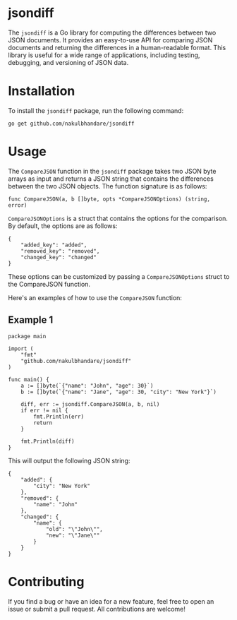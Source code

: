# jsondiff

The `jsondiff` is a Go library for computing the differences between two JSON documents. It provides an easy-to-use API for comparing JSON documents and returning the differences in a human-readable format. This library is useful for a wide range of applications, including testing, debugging, and versioning of JSON data.


# Installation

To install the `jsondiff` package, run the following command:

`go get github.com/nakulbhandare/jsondiff`

# Usage

The `CompareJSON` function in the `jsondiff` package takes two JSON byte arrays as input and returns a JSON string that contains the differences between the two JSON objects. The function signature is as follows:

```
func CompareJSON(a, b []byte, opts *CompareJSONOptions) (string, error)
```

`CompareJSONOptions` is a struct that contains the options for the comparison. By default, the options are as follows:

```
{
    "added_key": "added",
    "removed_key": "removed",
    "changed_key": "changed"
}
```

These options can be customized by passing a `CompareJSONOptions` struct to the CompareJSON function.

Here's an examples of how to use the `CompareJSON` function:

## Example 1

```
package main

import (
    "fmt"
    "github.com/nakulbhandare/jsondiff"
)

func main() {
    a := []byte(`{"name": "John", "age": 30}`)
    b := []byte(`{"name": "Jane", "age": 30, "city": "New York"}`)

    diff, err := jsondiff.CompareJSON(a, b, nil)
    if err != nil {
        fmt.Println(err)
        return
    }

    fmt.Println(diff)
}
```

This will output the following JSON string:

```
{
    "added": {
        "city": "New York"
    },
    "removed": {
        "name": "John"
    },
    "changed": {
        "name": {
            "old": "\"John\"",
            "new": "\"Jane\""
        }
    }
}
```

# Contributing

If you find a bug or have an idea for a new feature, feel free to open an issue or submit a pull request. All contributions are welcome!
